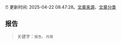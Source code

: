 :alarm_clock: 更新时间: 2025-04-22 08:47:28。[文章来源](/README.md)、[文章分类](/TAGS.md)

## 报告


> 关键字：`报告`、`月报`



